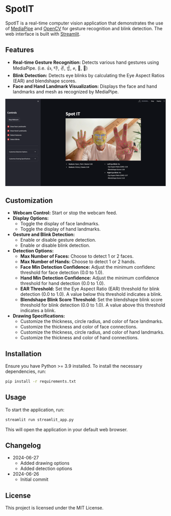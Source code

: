 # SpotIT

SpotIT is a real-time computer vision application that demonstrates the use of [MediaPipe](https://github.com/google-ai-edge/mediapipe) and [OpenCV](https://opencv.org/) for gesture recognition and blink detection. The web interface is built with [Streamlit](https://streamlit.io/).

## Features

- **Real-time Gesture Recognition:** Detects various hand gestures using MediaPipe. (i.e. 👍, 👎, ✌️, ☝️, ✊, 👋, 🤟) 
- **Blink Detection:** Detects eye blinks by calculating the Eye Aspect Ratios (EAR) and blendshape scores.
- **Face and Hand Landmark Visualization:** Displays the face and hand landmarks and mesh as recognized by MediaPipe.

![SpotIT](imgs/demo.png)

## Customization

- **Webcam Control:** Start or stop the webcam feed.
- **Display Options:**
  - Toggle the display of face landmarks.
  - Toggle the display of hand landmarks.
- **Gesture and Blink Detection:**
  - Enable or disable gesture detection.
  - Enable or disable blink detection.
- **Detection Options:**
  - **Max Number of Faces:** Choose to detect 1 or 2 faces.
  - **Max Number of Hands:** Choose to detect 1 or 2 hands.
  - **Face Min Detection Confidence:** Adjust the minimum confidenc threshold for face detection (0.0 to 1.0).
  - **Hand Min Detection Confidence:** Adjust the minimum confidence threshold for hand detection (0.0 to 1.0).
  - **EAR Threshold:** Set the Eye Aspect Ratio (EAR) threshold for blink detection (0.0 to 1.0). A value below this threshold indicates a blink.
  - **Blendshape Blink Score Threshold:** Set the blendshape blink score threshold for blink detection (0.0 to 1.0). A value above this threshold indicates a blink.
- **Drawing Specifications:**
  - Customize the thickness, circle radius, and color of face landmarks.
  - Customize the thickness and color of face connections.
  - Customize the thickness, circle radius, and color of hand landmarks.
  - Customize the thickness and color of hand connections.
  
## Installation

Ensure you have Python >= 3.9 installed. To install the necessary dependencies, run:

```bash
pip install -r requirements.txt
```

## Usage

To start the application, run:

```bash
streamlit run streamlit_app.py
```

This will open the application in your default web browser.

## Changelog

- 2024-06-27
  - Added drawing options
  - Added detection options
- 2024-06-26
  - Initial commit

## License

This project is licensed under the MIT License.
